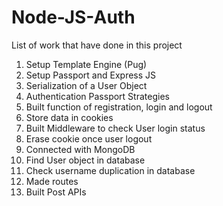 # Node-JS-Auth

List of work that have done in this project

1.  Setup Template Engine (Pug)
2.  Setup Passport and Express JS
3.  Serialization of a User Object
4.  Authentication Passport Strategies
5.  Built function of registration, login and logout 
6.  Store data in cookies
7.  Built Middleware to check User login status
8.  Erase cookie once user logout
9.  Connected with MongoDB
10. Find User object in database
11. Check username duplication in database
12. Made routes
13. Built Post APIs
